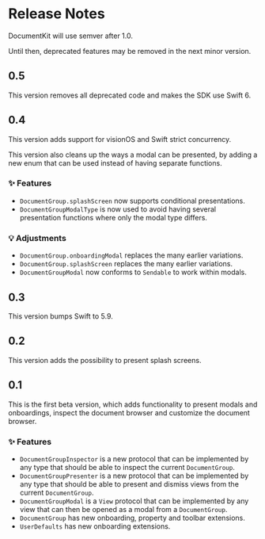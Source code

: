 # Release Notes

DocumentKit will use semver after 1.0. 

Until then, deprecated features may be removed in the next minor version.



## 0.5

This version removes all deprecated code and makes the SDK use Swift 6. 



## 0.4

This version adds support for visionOS and Swift strict concurrency.

This version also cleans up the ways a modal can be presented, by adding a new enum that can be used instead of having separate functions.

### ✨ Features

* `DocumentGroup.splashScreen` now supports conditional presentations.
* `DocumentGroupModalType` is now used to avoid having several presentation functions where only the modal type differs. 

### 💡 Adjustments

* `DocumentGroup.onboardingModal` replaces the many earlier variations.
* `DocumentGroup.splashScreen` replaces the many earlier variations.
* `DocumentGroupModal` now conforms to `Sendable` to work within modals. 



## 0.3

This version bumps Swift to 5.9. 



## 0.2

This version adds the possibility to present splash screens. 



## 0.1

This is the first beta version, which adds functionality to present modals and onboardings, inspect the document browser and customize the document browser. 

### ✨ Features

* `DocumentGroupInspector` is a new protocol that can be implemented by any type that should be able to inspect the current `DocumentGroup`.
* `DocumentGroupPresenter` is a new protocol that can be implemented by any type that should be able to present and dismiss views from the current `DocumentGroup`.
* `DocumentGroupModal` is a `View` protocol that can be implemented by any view that can then be opened as a modal from a `DocumentGroup`. 
* `DocumentGroup` has new onboarding, property and toolbar extensions.
* `UserDefaults` has new onboarding extensions.

